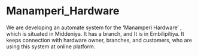 # Manamperi_Hardware
We are developing an automate system for the ‘Manamperi Hardware’ , which is situated in Middeniya. It has a branch, and It is in Embilipitiya. It keeps connection with hardware owner, branches, and customers, who are using this system at online platform.
